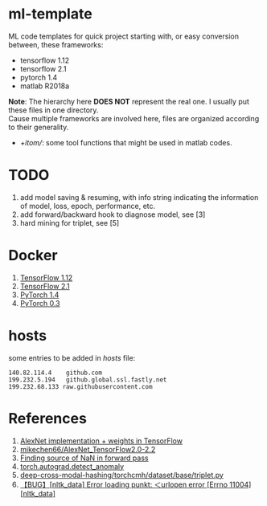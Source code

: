 # ml-template

ML code templates for quick project starting with, or easy conversion between, these frameworks:

- tensorflow 1.12
- tensorflow 2.1
- pytorch 1.4
- matlab R2018a

**Note**: The hierarchy here **DOES NOT** represent the real one. I usually put these files in one directory.<br/>
Cause multiple frameworks are involved here, files are organized according to their generality.

- *+itom/*: some tool functions that might be used in matlab codes.

# TODO

1. add model saving & resuming, with info string indicating the information of model, loss, epoch, performance, etc.
2. add forward/backward hook to diagnose model, see [3]
3. hard mining for triplet, see [5]

# Docker

1. [TensorFlow 1.12](https://hub.docker.com/layers/tensorflow/tensorflow/1.12.0-gpu-py3/images/sha256-413b9533f92a400117a23891d050ab829e277a6ff9f66c9c62a755b7547dbb1e?context=explore)
2. [TensorFlow 2.1](https://hub.docker.com/layers/tensorflow/tensorflow/2.1.0-gpu-py3/images/sha256-1010e051dde4a9b62532a80f4a9a619013eafc78491542d5ef5da796cc2697ae?context=explore)
3. [PyTorch 1.4](https://hub.docker.com/layers/pytorch/pytorch/1.4-cuda10.1-cudnn7-runtime/images/sha256-ee783a4c0fccc7317c150450e84579544e171dd01a3f76cf2711262aced85bf7?context=explore)
4. [PyTorch 0.3](https://hub.docker.com/layers/floydhub/pytorch/0.3.1-gpu.cuda9cudnn7-py3.38/images/sha256-f130384d52e5e5542a78db8b7d7ead8885fd73a84cca8cc5a7c7a755a192da37?context=explore)

# hosts

some entries to be added in *hosts* file:

```
140.82.114.4	github.com
199.232.5.194	github.global.ssl.fastly.net
199.232.68.133 raw.githubusercontent.com
```

# References

1. [AlexNet implementation + weights in TensorFlow](http://www.cs.toronto.edu/~guerzhoy/tf_alexnet/)
2. [mikechen66/AlexNet_TensorFlow2.0-2.2](https://github.com/mikechen66/AlexNet_TensorFlow2.0-2.2)
3. [Finding source of NaN in forward pass](https://discuss.pytorch.org/t/finding-source-of-nan-in-forward-pass/51153)
4. [torch.autograd.detect_anomaly](https://pytorch.org/docs/1.4.0/autograd.html#torch.autograd.detect_anomaly)
5. [deep-cross-modal-hashing/torchcmh/dataset/base/triplet.py](https://github.com/WangGodder/deep-cross-modal-hashing/blob/master/torchcmh/dataset/base/triplet.py)
6. [【BUG】[nltk_data] Error loading punkt: ＜urlopen error [Errno 11004] [nltk_data]](https://blog.csdn.net/xiangduixuexi/article/details/108601873)